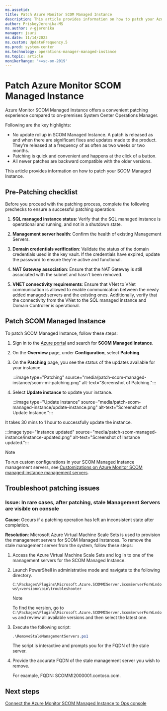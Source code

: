 ```yaml
---
ms.assetid: 
title: Patch Azure Monitor SCOM Managed Instance
description: This article provides information on how to patch your Azure Monitor SCOM Managed Instance.
author: PriskeyJeronika-MS
ms.author: v-gjeronika
manager: jsuri
ms.date: 11/14/2023
ms.custom: UpdateFrequency.5
ms.prod: system-center
ms.technology: operations-manager-managed-instance
ms.topic: article
monikerRange: '>=sc-om-2019'
---
```


# Patch Azure Monitor SCOM Managed Instance

Azure Monitor SCOM Managed Instance offers a convenient patching experience compared to on-premises System Center Operations Manager.

Following are the key highlights:

- No update rollup in SCOM Managed Instance. A patch is released as and when there are significant fixes and updates made to the product. They're released at a frequency of as often as two weeks or two months.
- Patching is quick and convenient and happens at the click of a button.
- All newer patches are backward compatible with the older versions. 

This article provides information on how to patch your SCOM Managed Instance.

## Pre-Patching checklist

Before you proceed with the patching process, complete the following prechecks to ensure a successful patching operation:

1. **SQL managed instance status**: Verify that the SQL managed instance is operational and running, and not in a shutdown state.

2. **Management server health**: Confirm the health of existing Management Servers.

3. **Domain credentials verification**: Validate the status of the domain credentials used in the key vault. If the credentials have expired, update the password to ensure they're active and functional.

4. **NAT Gateway association**: Ensure that the NAT Gateway is still associated with the subnet and hasn't been removed.

5. **VNET connectivity requirements**: Ensure that VNet to VNet communication is allowed to enable communication between the newly added managed servers and the existing ones. Additionally, verify that the connectivity from the VNet to the SQL managed instance and Domain Controller is operational.

## Patch SCOM Managed Instance

To patch SCOM Managed Instance, follow these steps:

1. Sign in to the [Azure portal](https://portal.azure.com/) and search for **SCOM Managed Instance**.
1. On the **Overview** page, under **Configuration**, select **Patching**.
1. On the **Patching** page, you see the status of the updates available for your instance.

     :::image type="Patching" source="media/patch-scom-managed-instance/scom-mi-patching.png" alt-text="Screenshot of Patching.":::

1. Select **Update instance** to update your instance.

     :::image type="Update Instance" source="media/patch-scom-managed-instance/update-instance.png" alt-text="Screenshot of Update Instance.":::
 
It takes 30 mins to 1 hour to successfully update the instance.

 :::image type="Instance updated" source="media/patch-scom-managed-instance/instance-updated.png" alt-text="Screenshot of Instance updated.":::

>[!NOTE]
>To run custom configurations in your SCOM Managed Instance management servers, see [Customizations on Azure Monitor SCOM managed instance management servers](customizations-on-scom-managed-instance-management-servers.md).


## Troubleshoot patching issues

### Issue: In rare cases, after patching, stale Management Servers are visible on console

**Cause**: Occurs if a patching operation has left an inconsistent state after completion.

**Resolution**: Microsoft Azure Virtual Machine Scale Sets is used to provision the management servers for SCOM Managed Instances. To remove the stale management server from the system, follow these steps:

1. Access the Azure Virtual Machine Scale Sets and log in to one of the management servers for the SCOM Managed Instance.

2. Launch PowerShell in administrative mode and navigate to the following directory.

    `C:\Packages\Plugins\Microsoft.Azure.SCOMMIServer.ScomServerForWindows\<version>\bin\troubleshooter`

    >[!Note]
    >To find the version, go to `C:\Packages\Plugins\Microsoft.Azure.SCOMMIServer.ScomServerForWindows` and review all available versions and then select the latest one.

3. Execute the following script:

    ```powershell
    .\RemoveStaleManagementServers.ps1 
    ```

    The script is interactive and prompts you for the FQDN of the stale server.  

4. Provide the accurate FQDN of the stale management server you wish to remove.

    For example, FQDN: SCOMMI2000001.contoso.com.

## Next steps

[Connect the Azure Monitor SCOM Managed Instance to Ops console](connect-managed-instance-ops-console.md)